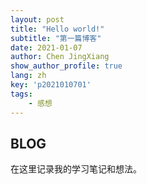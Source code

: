 ```yaml
---
layout: post
title: "Hello world!"
subtitle: "第一篇博客"
date: 2021-01-07
author: Chen JingXiang
show_author_profile: true
lang: zh
key: 'p2021010701'
tags:
    - 感想
---
```


## BLOG

在这里记录我的学习笔记和想法。
